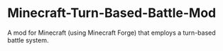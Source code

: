 Minecraft-Turn-Based-Battle-Mod
===============================

A mod for Minecraft (using Minecraft Forge) that employs a turn-based battle system.
